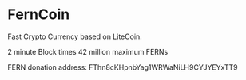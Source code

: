 # FernCoin
 Fast Crypto Currency based on LiteCoin.


2 minute Block times
42 million maximum FERNs 



FERN donation address: FThn8cKHpnbYag1WRWaNiLH9CYJYEYxTT9
